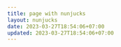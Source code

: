 ```yaml
---
title: page with nunjucks
layout: nunjucks
date: 2023-03-27T18:54:06+07:00
updated: 2023-03-27T18:54:06+07:00
---
```

